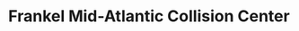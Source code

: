 ---
title: "Frankel Mid-Atlantic Collision Center"
url: /cockeysville/frankel-mid-atlantic-collision-center/
shop: Autowerkstatt
---